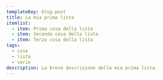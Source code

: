 ```yaml
---
templateKey: blog-post
title: La mia prima lista
itemlist:
  - item: Prima cosa della lista
  - item: Seconda cosa della lista
  - item: Terza cosa della lista
tags:
  - cose
  - lista
  - varie
description: La breve descrizione della mia prima lista.
---
```


